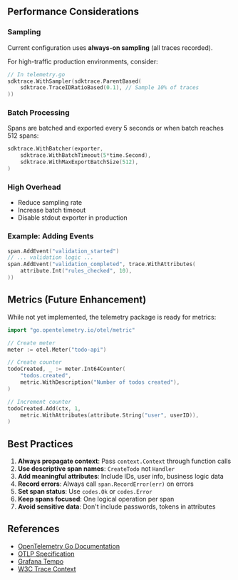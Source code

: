 ## Performance Considerations

### Sampling

Current configuration uses **always-on sampling** (all traces recorded).

For high-traffic production environments, consider:

```go
// In telemetry.go
sdktrace.WithSampler(sdktrace.ParentBased(
    sdktrace.TraceIDRatioBased(0.1), // Sample 10% of traces
))
```

### Batch Processing

Spans are batched and exported every 5 seconds or when batch reaches 512 spans:

```go
sdktrace.WithBatcher(exporter,
    sdktrace.WithBatchTimeout(5*time.Second),
    sdktrace.WithMaxExportBatchSize(512),
)
```

### High Overhead

- Reduce sampling rate
- Increase batch timeout
- Disable stdout exporter in production

### Example: Adding Events

```go
span.AddEvent("validation_started")
// ... validation logic ...
span.AddEvent("validation_completed", trace.WithAttributes(
    attribute.Int("rules_checked", 10),
))
```

## Metrics (Future Enhancement)

While not yet implemented, the telemetry package is ready for metrics:

```go
import "go.opentelemetry.io/otel/metric"

// Create meter
meter := otel.Meter("todo-api")

// Create counter
todoCreated, _ := meter.Int64Counter(
    "todos.created",
    metric.WithDescription("Number of todos created"),
)

// Increment counter
todoCreated.Add(ctx, 1,
    metric.WithAttributes(attribute.String("user", userID)),
)
```

## Best Practices

1. **Always propagate context**: Pass `context.Context` through function calls
2. **Use descriptive span names**: `CreateTodo` not `Handler`
3. **Add meaningful attributes**: Include IDs, user info, business logic data
4. **Record errors**: Always call `span.RecordError(err)` on errors
5. **Set span status**: Use `codes.Ok` or `codes.Error`
6. **Keep spans focused**: One logical operation per span
7. **Avoid sensitive data**: Don't include passwords, tokens in attributes

## References

- [OpenTelemetry Go Documentation](https://opentelemetry.io/docs/languages/go/)
- [OTLP Specification](https://opentelemetry.io/docs/specs/otlp/)
- [Grafana Tempo](https://grafana.com/docs/tempo/latest/)
- [W3C Trace Context](https://www.w3.org/TR/trace-context/)
